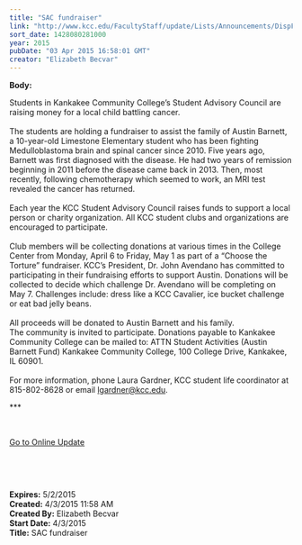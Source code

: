 ```yaml
---
title: "SAC fundraiser"
link: "http://www.kcc.edu/FacultyStaff/update/Lists/Announcements/DispForm.aspx?ID=1873"
sort_date: 1428080281000
year: 2015
pubDate: "03 Apr 2015 16:58:01 GMT"
creator: "Elizabeth Becvar"
---
```


<div><b>Body:</b> <div class="ExternalClass30662C9260994448BB7A07E0CD99D45B"><p>​Students in Kankakee Community College’s Student Advisory Council are raising money for a local child battling cancer.<br /><br />The students are holding a fundraiser to assist the family of Austin Barnett, a 10-year-old Limestone Elementary student who has been fighting Medulloblastoma brain and spinal cancer since 2010. Five years ago, Barnett was first diagnosed with the disease. He had two years of remission beginning in 2011 before the disease came back in 2013. Then, most recently, following chemotherapy which seemed to work, an MRI test revealed the cancer has returned. <br /><br />Each year the KCC Student Advisory Council raises funds to support a local person or charity organization. All KCC student clubs and organizations are encouraged to participate.<br /><br />Club members will be collecting donations at various times in the College Center from Monday, April 6 to Friday, May 1 as part of a “Choose the Torture” fundraiser. KCC’s President, Dr. John Avendano has committed to participating in their fundraising efforts to support Austin. Donations will be collected to decide which challenge Dr. Avendano will be completing on May 7. Challenges include: dress like a KCC Cavalier, ice bucket challenge or eat bad jelly beans. <br /><br />All proceeds will be donated to Austin Barnett and his family. <br />The community is invited to participate. Donations payable to Kankakee Community College can be mailed to: ATTN Student Activities (Austin Barnett Fund) Kankakee Community College, 100 College Drive, Kankakee, IL 60901.<br /><br />For more information, phone Laura Gardner, KCC student life coordinator at 815-802-8628 or email <a href="mailto:lgardner@kcc.edu">lgardner@kcc.edu</a>.</p>
<p>***</p>
<p> </p>
<p><a href="/FacultyStaff/update/Pages/dailyupdate.aspx">Go to Online Update</a></p>
<p> </p>
<p><br /></p></div></div>
<div><b>Expires:</b> 5/2/2015</div>
<div><b>Created:</b> 4/3/2015 11:58 AM</div>
<div><b>Created By:</b> Elizabeth Becvar</div>
<div><b>Start Date:</b> 4/3/2015</div>
<div><b>Title:</b> SAC fundraiser</div>
